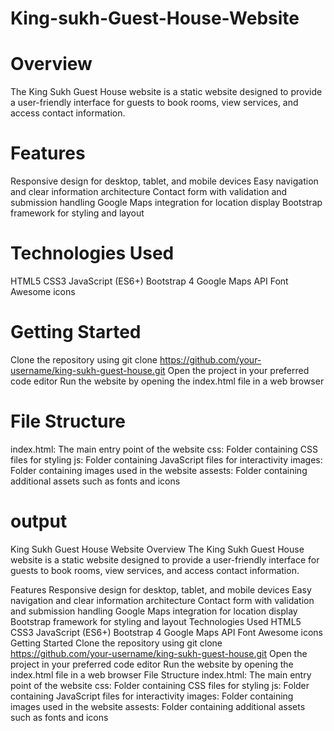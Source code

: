# King-sukh-Guest-House-Website

# Overview
The King Sukh Guest House website is a static website designed to provide a user-friendly interface for guests to book rooms, view services, and access contact information.

# Features
Responsive design for desktop, tablet, and mobile devices
Easy navigation and clear information architecture
Contact form with validation and submission handling
Google Maps integration for location display
Bootstrap framework for styling and layout
# Technologies Used
HTML5
CSS3
JavaScript (ES6+)
Bootstrap 4
Google Maps API
Font Awesome icons
# Getting Started
Clone the repository using git clone https://github.com/your-username/king-sukh-guest-house.git
Open the project in your preferred code editor
Run the website by opening the index.html file in a web browser
# File Structure
index.html: The main entry point of the website
css: Folder containing CSS files for styling
js: Folder containing JavaScript files for interactivity
images: Folder containing images used in the website
assests: Folder containing additional assets such as fonts and icons
# output
King Sukh Guest House Website
Overview
The King Sukh Guest House website is a static website designed to provide a user-friendly interface for guests to book rooms, view services, and access contact information.

Features
Responsive design for desktop, tablet, and mobile devices
Easy navigation and clear information architecture
Contact form with validation and submission handling
Google Maps integration for location display
Bootstrap framework for styling and layout
Technologies Used
HTML5
CSS3
JavaScript (ES6+)
Bootstrap 4
Google Maps API
Font Awesome icons
Getting Started
Clone the repository using git clone https://github.com/your-username/king-sukh-guest-house.git
Open the project in your preferred code editor
Run the website by opening the index.html file in a web browser
File Structure
index.html: The main entry point of the website
css: Folder containing CSS files for styling
js: Folder containing JavaScript files for interactivity
images: Folder containing images used in the website
assests: Folder containing additional assets such as fonts and icons
